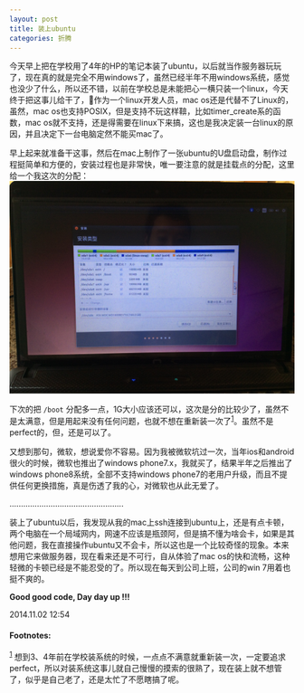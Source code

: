```yaml
---
layout: post
title: 装上ubuntu
categories: 折腾
---
```


今天早上把在学校用了4年的HP的笔记本装了ubuntu，以后就当作服务器玩玩了，现在真的就是完全不用windows了，虽然已经半年不用windows系统，感觉也没少了什么，所以还不错，以前在学校总是未能把心一横只装一个linux，今天终于把这事儿给干了，作为一个linux开发人员，mac os还是代替不了Linux的，虽然，mac os也支持POSIX，但是支持不玩这样鞥，比如timer_create系的函数，mac os就不支持，还是得需要在linux下来搞，这也是我决定装一台linux的原因，并且决定下一台电脑定然不能买mac了。

早上起来就准备干这事，然后在mac上制作了一张ubuntu的U盘启动盘，制作过程挺简单和方便的，安装过程也是非常快，唯一要注意的就是挂载点的分配，这里给一个我这次的分配：<br />
<img src="/images/201410/20141102_ubuntu.JPG" width="700px" alt="ubuntu安装界面"/> <br />

下次的把 `/boot` 分配多一点，1G大小应该还可以，这次是分的比较少了，虽然不是太满意，但是用起来没有任何问题，也就不想在重新装一次了<sup><a href="#fn:1" name="fnref:1">1</a></sup>。虽然不是perfect的，但，还是可以了。

又想到那句，微软，想说爱你不容易。因为我被微软坑过一次，当年ios和android很火的时候，微软也推出了windows phone7.x，我就买了，结果半年之后推出了windows phone8系统，全部不支持windows phone7的老用户升级，而且不提供任何更换措施，真是伤透了我的心，对微软也从此无爱了。

..................................................

装上了ubuntu以后，我发现从我的mac上ssh连接到ubuntu上，还是有点卡顿，两个电脑在一个局域网内，网速不应该是瓶颈阿，但是搞不懂为啥会卡，如果是其他问题，我在直接操作ubuntu又不会卡，所以这也是一个比较奇怪的现象。本来想用它来做服务器，现在看来还是不可行，自从体验了mac os的快和流畅，这种轻微的卡顿已经是不能忍受的了。所以现在每天到公司上班，公司的win 7用着也挺不爽的。


**Good good code, Day day up !!!**

2014.11.02 12:54


#### Footnotes: ####

<sup><a href="#fnref:1" name="fn:1">1</a></sup> 想到3、4年前在学校装系统的时候，一点点不满意就重新装一次，一定要追求perfect，所以对装系统这事儿就自己慢慢的摸索的很熟了，现在装上就不想管了，似乎是自己老了，还是太忙了不愿瞎搞了呢。
